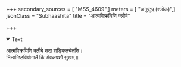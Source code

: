 +++
secondary_sources = [ "MSS_4609",]
meters = [ "अनुष्टुप् (श्लोक)",]
jsonClass = "Subhaashita"
title = "आत्मविक्रयिणि क्लीबे"

+++

<details open><summary>Text</summary>

आत्मविक्रयिणि क्लीबे सदा शङ्कितचेतसि।  
नित्यमिष्टवियोगार्ते किं सेवकपशौ सुखम्॥
</details>
